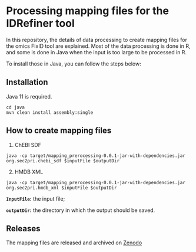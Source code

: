 # Processing mapping files for the IDRefiner tool
In this repository, the details of data processing to create mapping files for the omics FixID tool are explained. Most of the data processing is done in R, and some is done in Java when the input is too large to be processed in R.

To install those in Java, you can follow the steps below:

Installation
--------
Java 11 is required.

```shell
cd java
mvn clean install assembly:single
```

How to create mapping files
--------
1) ChEBI SDF 

```shell
java -cp target/mapping_prerocessing-0.0.1-jar-with-dependencies.jar org.sec2pri.chebi_sdf $inputFile $outputDir
```

2) HMDB XML

```shell
java -cp target/mapping_prerocessing-0.0.1-jar-with-dependencies.jar org.sec2pri.hmdb_xml $inputFile $outputDir
```

**`InputFile`:** the input file;

**`outputDir`:** the directory in which the output should be saved.


Releases
--------
The mapping files are released and archived on [Zenodo]()
